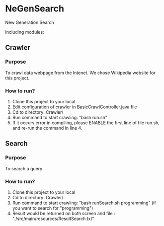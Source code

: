 # NeGenSearch
New Generation Search

Including modules:

## Crawler
### Purpose
To crawl data webpage from the Intenet. We chose Wikipedia website for this project.
### How to run?
1. Clone this project to your local
2. Edit configuration of crawler in BasicCrawlController.java file
3. Cd to directory: Crawler/
4. Run command to start crawling: "bash run.sh" 
5. If it occurs error in compiling, please ENABLE the first line of file run.sh, and re-run the command in line 4.
  

## Search 
### Purpose
To search a query
### How to run?
1. Clone this project to your local
2. Cd to directory: Crawler/
3. Run command to start crawling: "bash runSearch.sh programming" (if you want to search for "programming")
4. Result would be returned on both screen and file : "./src/main/resources/ResultSearch.txt"
  
